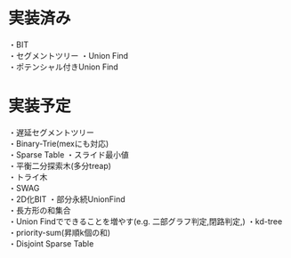 # 実装済み
・BIT  
・セグメントツリー
・Union Find  
・ポテンシャル付きUnion Find  

# 実装予定
・遅延セグメントツリー  
・Binary-Trie(mexにも対応)  
・Sparse Table
・スライド最小値  
・平衡二分探索木(多分treap)  
・トライ木  
・SWAG  
・2D化BIT
・部分永続UnionFind  
・長方形の和集合  
・Union Findでできることを増やす(e.g. 二部グラフ判定,閉路判定,)
・kd-tree  
・priority-sum(昇順k個の和)  
・Disjoint Sparse Table

